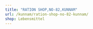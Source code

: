 ```yaml
---
title: "RATION SHOP,NO-82,KUNNAM"
url: /kunnam/ration-shop-no-82-kunnam/
shop: Lebensmittel
---
```

